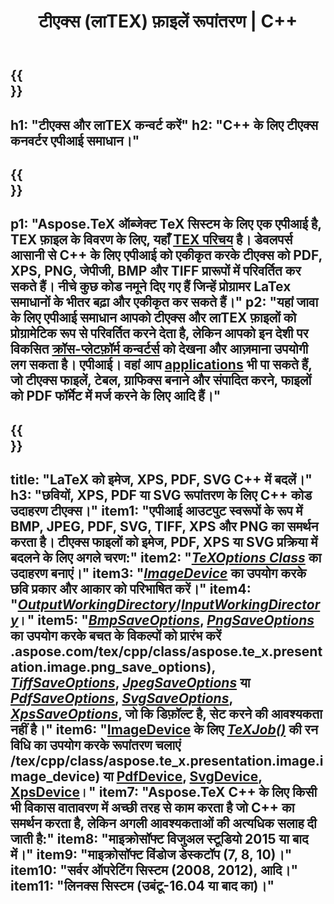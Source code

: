 ﻿---
translation: true
template: /_templates/_conversion-cpp.md
title: "टीएक्स (लाTEX) फ़ाइलें रूपांतरण | C++"
url: /cpp/conversion/
keywords: "TEX कनवर्टर सीपीपी एपीआई, TEX कनवर्टर C++ एपीआई"
description: "टीएक्स (लाTEX) रूपांतरण C++ एपीआई समाधान। C++ कोड की कुछ पंक्तियों के साथ PNG, JPEG, TIFF, BMP सहित PDF, XPS और छवियों में लाTEX फाइलों को ।"
family: tex
platformtag: cpp
feature: conversion
---

{{<section banner>}}
---
h1: "टीएक्स और लाTEX कन्वर्ट करें"
h2: "C++ के लिए टीएक्स कनवर्टर एपीआई समाधान।"
---

{{<section overview>}}
---
p1: "Aspose.TeX ऑब्जेक्ट TeX सिस्टम के लिए एक एपीआई है, TEX फ़ाइल के विवरण के लिए, यहाँ [TEX परिचय](https://docs.aspose.com/tex/cpp/what-is-tex/) है। डेवलपर्स आसानी से C++ के लिए एपीआई को एकीकृत करके टीएक्स को PDF, XPS, PNG, जेपीजी, BMP और TIFF प्रारूपों में परिवर्तित कर सकते हैं। नीचे कुछ कोड नमूने दिए गए हैं जिन्हें प्रोग्रामर LaTex समाधानों के भीतर बढ़ा और एकीकृत कर सकते हैं।"
p2: "यहां जावा के लिए एपीआई समाधान आपको टीएक्स और लाTEX फ़ाइलों को प्रोग्रामेटिक रूप से परिवर्तित करने देता है, लेकिन आपको इन देशी पर विकसित [क्रॉस-प्लेटफ़ॉर्म कन्वर्टर्स](https://products.aspose.app/tex/conversion) को देखना और आज़माना उपयोगी लग सकता है। एपीआई। वहां आप [applications](https://products.aspose.app/tex/applications) भी पा सकते हैं, जो टीएक्स फाइलें, टेबल, ग्राफिक्स बनाने और संपादित करने, फाइलों को PDF फॉर्मेट में मर्ज करने के लिए आदि हैं।"
---

{{<section feature1>}}
---
title: "LaTeX को इमेज, XPS, PDF, SVG C++ में बदलें।"
h3: "छवियों, XPS, PDF या SVG रूपांतरण के लिए C++ कोड उदाहरण टीएक्स।"
item1: "एपीआई आउटपुट स्वरूपों के रूप में BMP, JPEG, PDF, SVG, TIFF, XPS और PNG का समर्थन करता है। टीएक्स फाइलों को इमेज, PDF, XPS या SVG प्रक्रिया में बदलने के लिए अगले चरण:"
item2: "[*TeXOptions Class*](https://reference.aspose.com/tex/cpp/class/aspose.te_x.te_x_options) का उदाहरण बनाएं।"
item3: "[*ImageDevice*](https://reference.aspose.com/page/cpp/class/aspose.page.e_p_s.device.image_device) का उपयोग करके छवि प्रकार और आकार को परिभाषित करें।"
item4: "[*OutputWorkingDirectory*](https://reference.aspose.com/tex/cpp/class/aspose.te_x.te_x_options#aa4f4ea6dab7db5ba1b40800495f16f63)/[*InputWorkingDirectory*](https://reference.aspose.com/tex/cpp/class/aspose.te_x.te_x_options#aa4f4ea6dab7db5ba1b40800495f16f63)।"
item5: "[*BmpSaveOptions*](https://reference.aspose.com/tex/cpp/class/aspose.te_x.presentation.image.bmp_save_options), [*PngSaveOptions*](https://reference) का उपयोग करके बचत के विकल्पों को प्रारंभ करें .aspose.com/tex/cpp/class/aspose.te_x.presentation.image.png_save_options), [*TiffSaveOptions*](https://reference.aspose.com/tex/cpp/class/aspose.te_x.presentation.image.tiff_save_options), [*JpegSaveOptions*](https://reference.aspose.com/tex/cpp/class/aspose.te_x.presentation.image.jpeg_save_options) या [*PdfSaveOptions*](https://reference.aspose.com/tex/cpp/class/aspose.te_x.presentation.pdf.pdf_save_options), [*SvgSaveOptions*](https://reference.aspose.com/tex/cpp/class/aspose.te_x.presentation.svg.svg_save_options), [*XpsSaveOptions*](https://reference.aspose.com/tex/cpp/class/aspose.te_x.presentation.xps.xps_save_options), जो कि डिफ़ॉल्ट है, सेट करने की आवश्यकता नहीं है।"
item6: "[ImageDevice](https://reference.aspose.com) के लिए [*TeXJob()*](https://reference.aspose.com/tex/cpp/class/aspose.te_x.te_x_job) की रन विधि का उपयोग करके रूपांतरण चलाएं /tex/cpp/class/aspose.te_x.presentation.image.image_device) या [PdfDevice](https://reference.aspose.com/tex/cpp/class/aspose.te_x.presentation.pdf.pdf_device), [ SvgDevice](https://reference.aspose.com/tex/cpp/class/aspose.te_x.presentation.svg.svg_device), [XpsDevice](https://reference.aspose.com/tex/cpp/class/aspose.te_x.presentation.xps.xps_device)।"
item7: "Aspose.TeX C++ के लिए किसी भी विकास वातावरण में अच्छी तरह से काम करता है जो C++ का समर्थन करता है, लेकिन अगली आवश्यकताओं की अत्यधिक सलाह दी जाती है:"
item8: "माइक्रोसॉफ्ट विजुअल स्टूडियो 2015 या बाद में।"
item9: "माइक्रोसॉफ्ट विंडोज डेस्कटॉप (7, 8, 10)।"
item10: "सर्वर ऑपरेटिंग सिस्टम (2008, 2012), आदि।"
item11: "लिनक्स सिस्टम (उबंटू-16.04 या बाद का)।"
---


